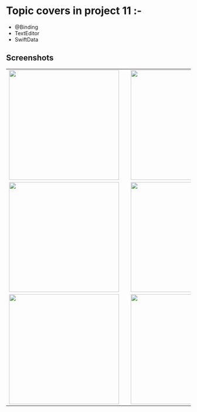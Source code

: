 # Topic covers in project 11 :-

- @Binding
- TextEditor
- SwiftData


## Screenshots
<table align="center">
  <tr>
    <td><img src="ScreenShots/IMG_2904.PNG" width="300"></td>
    <td style="width: 50px;"></td>
    <td><img src="ScreenShots/IMG_2905.PNG" width="300"></td>
  </tr>
   <tr>
    <td><img src="ScreenShots/IMG_2906.PNG" width="300"></td>
    <td style="width: 50px;"></td>
    <td><img src="ScreenShots/IMG_2907.PNG" width="300"></td>
  </tr>
  <tr>
    <td><img src="ScreenShots/IMG_2908.PNG" width="300"></td>
    <td style="width: 50px;"></td>
    <td><img src="ScreenShots/IMG_2909.PNG" width="300"></td>
  </tr>
  
</table>
